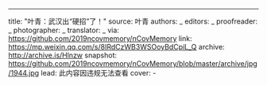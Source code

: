 -------------
title: "叶青：武汉出“硬招”了！"
source: 叶青
authors: _
editors: _
proofreader: _
photographer: _
translator: _
via: https://github.com/2019ncovmemory/nCovMemory
link: https://mp.weixin.qq.com/s/8IRdCzWB3WSOoyBdCpiL_Q
archive: http://archive.is/Hlnzw
snapshot: https://github.com/2019ncovmemory/nCovMemory/blob/master/archive/jpg/1944.jpg
lead: 此内容因违规无法查看
cover: -
